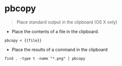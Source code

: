 # pbcopy

> Place standard output in the clipboard
> (OS X only)

- Place the contents of a file in the clipboard.

`pbcopy < {{file}}`

- Place the results of a command in the clipboard

`find . -type t -name "*.png" | pbcopy`

